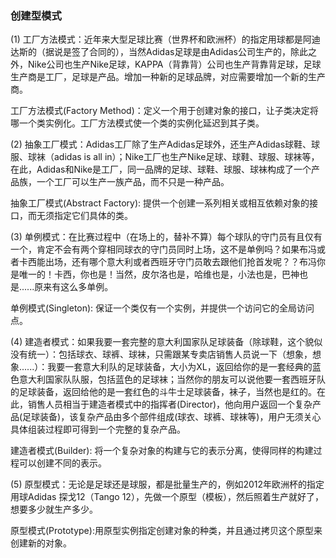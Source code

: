 ### 创建型模式

(1) 工厂方法模式：近年来大型足球比赛（世界杯和欧洲杯）的指定用球都是阿迪达斯的（据说是签了合同的），当然Adidas足球是由Adidas公司生产的，除此之外，Nike公司也生产Nike足球，KAPPA（背靠背）公司也生产背靠背足球，足球生产商是工厂，足球是产品。增加一种新的足球品牌，对应需要增加一个新的生产商。

工厂方法模式(Factory Method)：定义一个用于创建对象的接口，让子类决定将哪一个类实例化。工厂方法模式使一个类的实例化延迟到其子类。

(2) 抽象工厂模式：Adidas工厂除了生产Adidas足球外，还生产Adidas球鞋、球服、球袜（adidas is all in）；Nike工厂也生产Nike足球、球鞋、球服、球袜等，在此，Adidas和Nike是工厂，同一品牌的足球、球鞋、球服、球袜构成了一个产品族，一个工厂可以生产一族产品，而不只是一种产品。

抽象工厂模式(Abstract Factory): 提供一个创建一系列相关或相互依赖对象的接口，而无须指定它们具体的类。

(3) 单例模式：在比赛过程中（在场上的，替补不算）每个球队的守门员有且仅有一个，肯定不会有两个穿相同球衣的守门员同时上场，这不是单例吗？如果布冯或者卡西能出场，还有哪个意大利或者西班牙守门员敢去跟他们抢首发呢？？布冯你是唯一的！卡西，你也是！当然，皮尔洛也是，哈维也是，小法也是，巴神也是......原来有这么多单例。

单例模式(Singleton): 保证一个类仅有一个实例，并提供一个访问它的全局访问点。

(4) 建造者模式：如果我要一套完整的意大利国家队足球装备（除球鞋，这个貌似没有统一）：包括球衣、球裤、球袜，只需跟某专卖店销售人员说一下（想象，想象......）：我要一套意大利队的足球装备，大小为XL，返回给你的是一套经典的蓝色意大利国家队队服，包括蓝色的足球袜；当然你的朋友可以说他要一套西班牙队的足球装备，返回给他的是一套红色的斗牛士足球装备，袜子，当然也是红的。在此，销售人员相当于建造者模式中的指挥者(Director)，他向用户返回一个复杂产品(足球装备)，该复杂产品由多个部件组成(球衣、球裤、球袜等)，用户无须关心具体组装过程即可得到一个完整的复杂产品。

建造者模式(Builder): 将一个复杂对象的构建与它的表示分离，使得同样的构建过程可以创建不同的表示。

(5) 原型模式：无论是足球还是球服，都是批量生产的，例如2012年欧洲杯的指定用球Adidas 探戈12（Tango 12），先做一个原型（模板），然后照着生产就好了，想要多少就生产多少。

原型模式(Prototype):用原型实例指定创建对象的种类，并且通过拷贝这个原型来创建新的对象。

